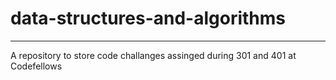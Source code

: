 # data-structures-and-algorithms 
---
A repository to store code challanges assinged during 301 and 401 at Codefellows
